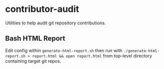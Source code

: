 # contributor-audit
Utilities to help audit git repository contributions.

## Bash HTML Report
Edit config within `generate-html-report.sh` then run with `./generate-html-report.sh > report.html && open report.html` from top-level directory containing target git repos.
